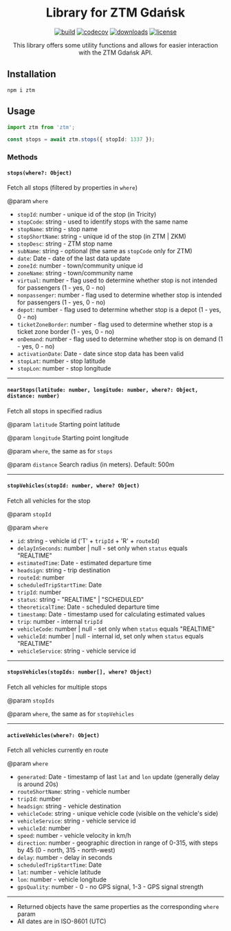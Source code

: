 <div align="center">
<h1>Library for ZTM Gdańsk</h1>

[![build](https://img.shields.io/github/workflow/status/pakut2/ztm-sdk/CI)]()
[![codecov](https://codecov.io/gh/pakut2/ztm-sdk/branch/main/graph/badge.svg?token=LB087ONKKA)](https://codecov.io/gh/pakut2/ztm-sdk)
[![downloads](https://img.shields.io/npm/dm/ztm)](https://www.npmjs.com/package/ztm)
[![license](https://img.shields.io/github/license/pakut2/ztm-sdk)](https://github.com/pakut2/ztm-sdk/blob/main/LICENSE.md)

This library offers some utility functions and allows for easier interaction with the ZTM Gdańsk API.

</div>

## Installation

```shell
npm i ztm
```

## Usage

```typescript
import ztm from 'ztm';

const stops = await ztm.stops({ stopId: 1337 });
```

### Methods

#### `stops(where?: Object)`

Fetch all stops (filtered by properties in `where`)

@param `where`

- `stopId`: number - unique id of the stop (in Tricity)
- `stopCode`: string - used to identify stops with the same name
- `stopName`: string - stop name
- `stopShortName`: string - unique id of the stop (in ZTM | ZKM)
- `stopDesc`: string - ZTM stop name
- `subName`: string - optional (the same as `stopCode` only for ZTM)
- `date`: Date - date of the last data update
- `zoneId`: number - town/community unique id
- `zoneName`: string - town/community name
- `virtual`: number - flag used to determine whether stop is not intended for passengers (1 - yes, 0 - no)
- `nonpassenger`: number - flag used to determine whether stop is intended for passengers (1 - yes, 0 - no)
- `depot`: number - flag used to determine whether stop is a depot (1 - yes, 0 - no)
- `ticketZoneBorder`: number - flag used to determine whether stop is a ticket zone border (1 - yes, 0 - no)
- `onDemand`: number - flag used to determine whether stop is on demand (1 - yes, 0 - no)
- `activationDate`: Date - date since stop data has been valid
- `stopLat`: number - stop latitude
- `stopLon`: number - stop longitude

---

#### `nearStops(latitude: number, longitude: number, where?: Object, distance: number)`

Fetch all stops in specified radius

@param `latitude` Starting point latitude

@param `longitude` Starting point longitude

@param `where`, the same as for `stops`

@param `distance` Search radius (in meters). Default: 500m

---

#### `stopVehicles(stopId: number, where? Object)`

Fetch all vehicles for the stop

@param `stopId`

@param `where`

- `id`: string - vehicle id ('T' + `tripId` + 'R' + `routeId`)
- `delayInSeconds`: number | null - set only when `status` equals "REALTIME"
- `estimatedTime`: Date - estimated departure time
- `headsign`: string - trip destination
- `routeId`: number
- `scheduledTripStartTime`: Date
- `tripId`: number
- `status`: string - "REALTIME" | "SCHEDULED"
- `theoreticalTime`: Date - scheduled departure time
- `timestamp`: Date - timestamp used for calculating estimated values
- `trip`: number - internal `tripId`
- `vehicleCode`: number | null - set only when `status` equals "REALTIME"
- `vehicleId`: number | null - internal id, set only when `status` equals "REALTIME"
- `vehicleService`: string - vehicle service id

---

#### `stopsVehicles(stopIds: number[], where? Object)`

Fetch all vehicles for multiple stops

@param `stopIds`

@param `where`, the same as for `stopVehicles`

---

#### `activeVehicles(where?: Object)`

Fetch all vehicles currently en route

@param `where`

- `generated`: Date - timestamp of last `lat` and `lon` update (generally delay is around 20s)
- `routeShortName`: string - vehicle number
- `tripId`: number
- `headsign`: string - vehicle destination
- `vehicleCode`: string - unique vehicle code (visible on the vehicle's side)
- `vehicleService`: string - vehicle service id
- `vehicleId`: number
- `speed`: number - vehicle velocity in km/h
- `direction`: number - geographic direction in range of 0-315, with steps by 45 (0 - north, 315 - north-west)
- `delay`: number - delay in seconds
- `scheduledTripStartTime`: Date
- `lat`: number - vehicle latitude
- `lon`: number - vehicle longitude
- `gpsQuality`: number - 0 - no GPS signal, 1-3 - GPS signal strength

---

- Returned objects have the same properties as the corresponding `where` param
- All dates are in ISO-8601 (UTC)
